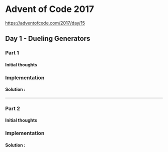 ﻿# Advent of Code 2017
https://adventofcode.com/2017/day/15
## Day 1 - Dueling Generators

### Part 1
#### Initial thoughts


### Implementation


#### Solution : 
---
### Part 2
#### Initial thoughts


### Implementation



#### Solution : 
